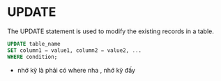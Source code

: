 # UPDATE

The UPDATE statement is used to modify the existing records in a table.

```sql
UPDATE table_name
SET column1 = value1, column2 = value2, ...
WHERE condition;
```
- nhớ kỹ là phải có where nha , nhớ kỹ đấy